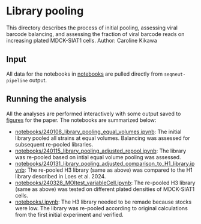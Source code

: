 # Library pooling
This directory describes the process of initial pooling, assessing viral barcode balancing, and assessing the fraction of viral barcode reads on increasing plated MDCK-SIAT1 cells. 
Author: Caroline Kikawa

## Input
All data for the notebooks in [notebooks](notebooks) are pulled directly from `seqneut-pipeline` output.

## Running the analysis
All the analyses are performed interactively with some output saved to [figures](figures) for the paper. The notebooks are summarized below:
* [notebooks/240108_library_pooling_equal_volumes.ipynb](notebooks/240108_library_pooling_equal_volumes.ipynb): The initial library pooled all strains at equal volumes. Balancing was assessed for subsequent re-pooled libraries. 
* [notebooks/240115_library_pooling_adjusted_repool.ipynb](notebooks/240115_library_pooling_adjusted_repool.ipynb): The library was re-pooled based on intial equal volume pooling was assessed. 
* [notebooks/240131_library_pooling_adjusted_comparison_to_H1_library.ipynb](notebooks/240131_library_pooling_adjusted_comparison_to_H1_library.ipynb): The re-pooled H3 library (same as above) was compared to the H1 library described in Loes et al. 2024. 
* [notebooks/240328_MOItest_variableCell.ipynb](notebooks/240328_MOItest_variableCell.ipynb): The re-pooled H3 library (same as above) was tested on different plated densities of MDCK-SIAT1 cells. 
* [notebooks/.ipynb](notebooks/.ipynb): The H3 library needed to be remade because stocks were low. The library was re-pooled according to original calculations from the first initial experiment and verified. 